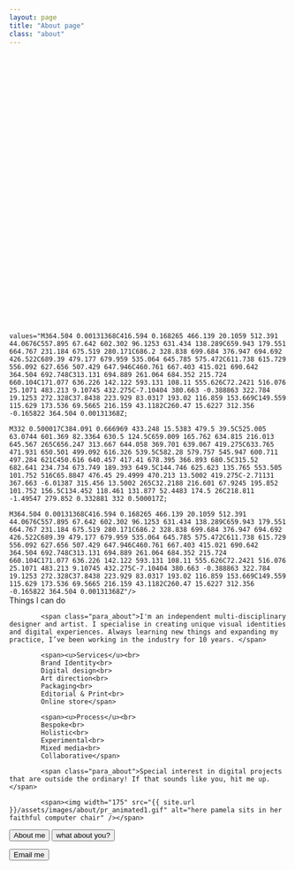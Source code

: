 ```yaml
---
layout: page
title: "About page"
class: "about"
---
```


<svg id="blob" viewBox="0 0 696 694" fill="none" xmlns="http://www.w3.org/2000/svg">
<path fill-rule="evenodd" clip-rule="evenodd" fill="url(#paint0_linear)">
	<animate repeatCount="indefinite" fill="freeze" attributeName="d" dur="5s"

	values="M364.504 0.00131368C416.594 0.168265 466.139 20.1059 512.391 44.0676C557.895 67.642 602.302 96.1253 631.434 138.289C659.943 179.551 664.767 231.184 675.519 280.171C686.2 328.838 699.684 376.947 694.692 426.522C689.39 479.177 679.959 535.064 645.785 575.472C611.738 615.729 556.092 627.656 507.429 647.946C460.761 667.403 415.021 690.642 364.504 692.748C313.131 694.889 261.064 684.352 215.724 660.104C171.077 636.226 142.122 593.131 108.11 555.626C72.2421 516.076 25.1071 483.213 9.10745 432.275C-7.10404 380.663 -0.388863 322.784 19.1253 272.328C37.8438 223.929 83.0317 193.02 116.859 153.669C149.559 115.629 173.536 69.5665 216.159 43.1182C260.47 15.6227 312.356 -0.165822 364.504 0.00131368Z;

	M332 0.500017C384.091 0.666969 433.248 15.5383 479.5 39.5C525.005 63.0744 601.369 82.3364 630.5 124.5C659.009 165.762 634.815 216.013 645.567 265C656.247 313.667 644.058 369.701 639.067 419.275C633.765 471.931 650.501 499.092 616.326 539.5C582.28 579.757 545.947 600.711 497.284 621C450.616 640.457 417.41 678.395 366.893 680.5C315.52 682.641 234.734 673.749 189.393 649.5C144.746 625.623 135.765 553.505 101.752 516C65.8847 476.45 29.4999 470.213 13.5002 419.275C-2.71131 367.663 -6.01387 315.456 13.5002 265C32.2188 216.601 67.9245 195.852 101.752 156.5C134.452 118.461 131.877 52.4483 174.5 26C218.811 -1.49547 279.852 0.332881 332 0.500017Z;

	M364.504 0.00131368C416.594 0.168265 466.139 20.1059 512.391 44.0676C557.895 67.642 602.302 96.1253 631.434 138.289C659.943 179.551 664.767 231.184 675.519 280.171C686.2 328.838 699.684 376.947 694.692 426.522C689.39 479.177 679.959 535.064 645.785 575.472C611.738 615.729 556.092 627.656 507.429 647.946C460.761 667.403 415.021 690.642 364.504 692.748C313.131 694.889 261.064 684.352 215.724 660.104C171.077 636.226 142.122 593.131 108.11 555.626C72.2421 516.076 25.1071 483.213 9.10745 432.275C-7.10404 380.663 -0.388863 322.784 19.1253 272.328C37.8438 223.929 83.0317 193.02 116.859 153.669C149.559 115.629 173.536 69.5665 216.159 43.1182C260.47 15.6227 312.356 -0.165822 364.504 0.00131368Z"/>
 </path>
<defs>
	<linearGradient id="paint0_linear" x1="149" y1="128" x2="432.5" y2="693" gradientUnits="userSpaceOnUse">
	<stop stop-color="#6e5757"/>
	<stop offset=".5" stop-color="#878787"/>
	<stop offset="1" stop-color="#c47e7e" stop-opacity="0.97"/>
	</linearGradient>
</defs>
</svg>



<div id="all">
  <div class="java"> </div>
  <div class="script">Things I can do</div>
</div>



<div id="div1">

			<span class="para_about">I'm an independent multi-disciplinary designer and artist. I specialise in creating unique visual identities and digital experiences. Always learning new things and expanding my practice, I’ve been working in the industry for 10 years. </span>

			<span><u>Services</u><br>
			Brand Identity<br>
			Digital design<br>
			Art direction<br>
			Packaging<br>
			Editorial & Print<br>
			Online store</span>

			<span><u>Process</u><br>
			Bespoke<br>
			Holistic<br>
			Experimental<br>
			Mixed media<br>
			Collaborative</span>

			<span class="para_about">Special interest in digital projects that are outside the ordinary! If that sounds like you, hit me up. </span>

			<span><img width="175" src="{{ site.url }}/assets/images/about/pr_animated1.gif" alt="here pamela sits in her faithful computer chair" /></span>

<!-- <span class="div2">draw an tornado!</span> -->
</div>



<div id="btn_holder">
	<button id="btn_aboutme" class="btn btn--stripe btn_light"><span>About me</span></button>
	<button id="btn_back" class="nodisplay btn btn--stripe btn_light"><span>what about you?</span></button>
</div>

<button id="btn_email" class="btn btn--stripe btn_light">Email me</button>
